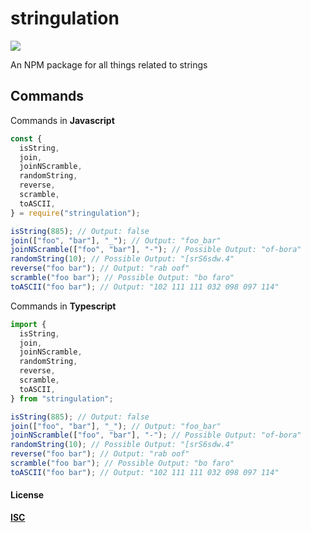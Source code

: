 # stringulation

![](https://i.imgur.com/QinfAqa.png)

An NPM package for all things related to strings

## Commands

Commands in **Javascript**

```javascript
const {
  isString,
  join,
  joinNScramble,
  randomString,
  reverse,
  scramble,
  toASCII,
} = require("stringulation");

isString(885); // Output: false
join(["foo", "bar"], "_"); // Output: "foo_bar"
joinNScramble(["foo", "bar"], "-"); // Possible Output: "of-bora"
randomString(10); // Possible Output: "[srS6sdw.4"
reverse("foo bar"); // Output: "rab oof"
scramble("foo bar"); // Possible Output: "bo faro"
toASCII("foo bar"); // Output: "102 111 111 032 098 097 114"
```

Commands in **Typescript**

```typescript
import {
  isString,
  join,
  joinNScramble,
  randomString,
  reverse,
  scramble,
  toASCII,
} from "stringulation";

isString(885); // Output: false
join(["foo", "bar"], "_"); // Output: "foo_bar"
joinNScramble(["foo", "bar"], "-"); // Possible Output: "of-bora"
randomString(10); // Possible Output: "[srS6sdw.4"
reverse("foo bar"); // Output: "rab oof"
scramble("foo bar"); // Possible Output: "bo faro"
toASCII("foo bar"); // Output: "102 111 111 032 098 097 114"
```

#### License

[**ISC**](https://choosealicense.com/licenses/isc/)
